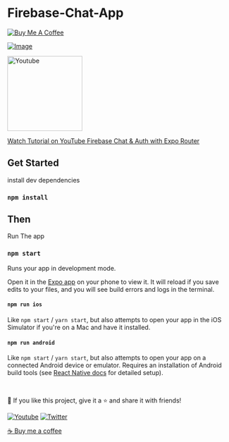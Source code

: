 # Firebase-Chat-App

<a href="https://www.buymeacoffee.com/syednoman" target="_blank"><img src="https://www.buymeacoffee.com/assets/img/custom_images/orange_img.png" alt="Buy Me A Coffee" style="height: auto !important;width: auto !important;" />


![Image](https://cdn.dribbble.com/userupload/12884063/file/original-f30b9eb0976bb000626e3c363f543015.png?resize=1024x768)

  
<p align="left">
    <a href="https://www.youtube.com/channel/UCILovaLl2fUPAww1bGJ4sJQ?sub_confirmation=1"><img height="auto" width="170" alt="Youtube" title="Youtube" src="https://img.shields.io/badge/-Subscribe-red?style=for-the-badge&logo=youtube&logoColor=white"/>
    <p>
        Watch Tutorial on YouTube <a href="https://www.youtube.com/playlist?list=PLKWMD009Q4qRvrfjGotVfUbqGoLdvRDN4" target="_blank">Firebase Chat & Auth with Expo Router</a>
    </p>

</p>
  

## Get Started

install dev dependencies

### `npm install`

## Then

Run The app

### `npm start`

Runs your app in development mode.

Open it in the [Expo app](https://expo.io) on your phone to view it. It will reload if you save edits to your files, and you will see build errors and logs in the terminal.

#### `npm run ios`

Like `npm start` / `yarn start`, but also attempts to open your app in the iOS Simulator if you're on a Mac and have it installed.

#### `npm run android`

Like `npm start` / `yarn start`, but also attempts to open your app on a connected Android device or emulator. Requires an installation of Android build tools (see [React Native docs](https://facebook.github.io/react-native/docs/getting-started.html) for detailed setup).

<br />

💙 If you like this project, give it a ⭐ and share it with friends!

<p align="left">
  <a href="https://www.youtube.com/channel/UCILovaLl2fUPAww1bGJ4sJQ?sub_confirmation=1"><img alt="Youtube" title="Youtube" src="https://img.shields.io/badge/-Subscribe-red?style=for-the-badge&logo=youtube&logoColor=white"/></a>
  <a href="https://twitter.com/codewithnomi_"><img alt="Twitter" title="Twitter" src="https://img.shields.io/badge/-Twitter-1DA1F2?style=for-the-badge&logo=twitter&logoColor=white"/></a>
</p>

<a href="https://www.buymeacoffee.com/syednoman">☕ Buy me a coffee</a>
